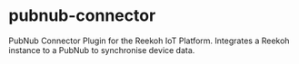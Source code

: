 # pubnub-connector
PubNub Connector Plugin for the Reekoh IoT Platform. Integrates a Reekoh instance to a PubNub to synchronise device data.
